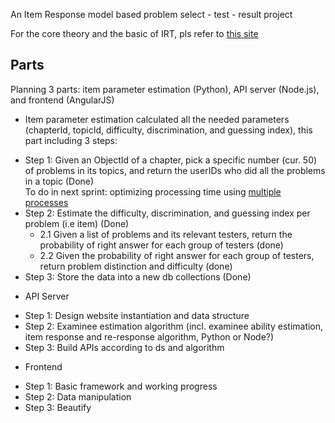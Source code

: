 An Item Response model based problem select - test - result project

For the core theory and the basic of IRT, pls refer to [this site](http://echo.edres.org:8080/irt/ )

## Parts

Planning 3 parts: item parameter estimation (Python), API server (Node.js), and frontend (AngularJS)

* Item parameter estimation calculated all the needed parameters (chapterId, topicId, difficulty, discrimination, and guessing index), this part including 3 steps:
 - Step 1: Given an ObjectId of a chapter, pick a specific number (cur. 50) of problems in its topics, and return the userIDs who did all the problems in a topic (Done)  
   To do in next sprint: optimizing processing time using [multiple processes](https://docs.python.org/2/library/multiprocessing.html#using-a-pool-of-workers )
 - Step 2: Estimate the difficulty, discrimination, and guessing index per problem (i.e item) (Done)
   - 2.1 Given a list of problems and its relevant testers, return the probability of right answer for each group of testers (done) 
   - 2.2 Given the probability of right answer for each group of testers, return problem distinction and difficulty (done)  
 - Step 3: Store the data into a new db collections (Done)

* API Server
 - Step 1: Design website instantiation and data structure
 - Step 2: Examinee estimation algorithm (incl. examinee ability estimation, item response and re-response algorithm, Python or Node?)
 - Step 3: Build APIs according to ds and algorithm

* Frontend
 - Step 1: Basic framework and working progress
 - Step 2: Data manipulation
 - Step 3: Beautify

